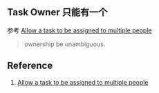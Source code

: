 ## Task Owner 只能有一个
参考 [Allow a task to be assigned to multiple people][T8106]

>ownership be unambiguous.

## Reference
1. [Allow a task to be assigned to multiple people][T8106]


[T8106]: https://secure.phabricator.com/T8106 "Allow a task to be assigned to multiple people"

